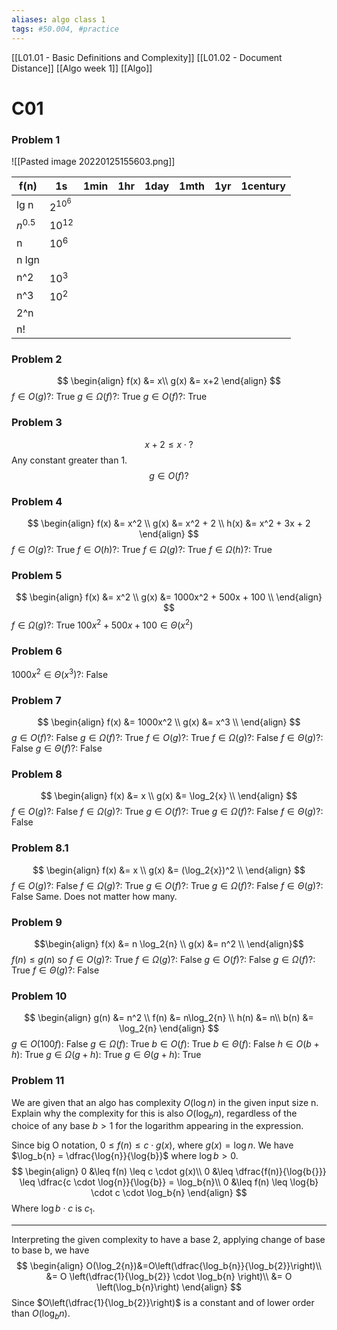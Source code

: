 ```yaml
---
aliases: algo class 1
tags: #50.004, #practice
---
```

[[L01.01 - Basic Definitions and Complexity]]
[[L01.02 - Document Distance]]
[[Algo week 1]]
[[Algo]]

# C01
### Problem 1
![[Pasted image 20220125155603.png]]

|f(n)| 1s| 1min| 1hr| 1day| 1mth| 1yr| 1century|
|---|---|---|---|---|---|---|---|
|lg n|$2^{10^6}$|||||||
|$n^{0.5}$  |$10^{12}$|||||||
|n|$10^6$|||||||
|n lgn||||||||
|n^2|$10^3$|||||||
|n^3|$10^2$|||||||
|2^n||||||||
|n!||||||||

### Problem 2
$$
\begin{align}
f(x) &= x\\
g(x) &= x+2
\end{align}
$$
$f \in O(g)$?: True
$g \in \Omega(f)$?: True
$g \in O(f)$?: True

### Problem 3
$$x+2 \leq x \cdot ?$$
Any constant greater than 1.
$$g \in O(f)?$$
### Problem 4
$$
\begin{align}
f(x) &= x^2 \\
g(x) &= x^2 + 2 \\
h(x) &= x^2 + 3x + 2
\end{align}
$$
$f \in O(g)$?: True
$f \in O(h)$?: True
$f \in \Omega(g)$?: True
$f \in \Omega(h)$?: True

### Problem 5
$$
\begin{align}
f(x) &= x^2 \\
g(x) &= 1000x^2 + 500x + 100 \\
\end{align}
$$
$f \in \Omega(g)$?: True
$100x^2 + 500x + 100 \in \Theta(x^2)$

### Problem 6
$1000x^2 \in \Theta(x^3)$?: False

### Problem 7
$$
\begin{align}
f(x) &= 1000x^2 \\
g(x) &= x^3 \\
\end{align}
$$
$g \in O(f)$?: False
$g \in \Omega(f)$?: True
$f \in O(g)$?: True
$f \in \Omega(g)$?: False
$f \in \Theta(g)$?: False
$g \in \Theta(f)$?: False

### Problem 8
$$
\begin{align}
f(x) &= x \\
g(x) &= \log_2{x} \\
\end{align}
$$
$f \in O(g)$?: False
$f \in \Omega(g)$?: True
$g \in O(f)$?: True
$g \in \Omega(f)$?: False
$f \in \Theta(g)$?: False

### Problem 8.1
$$
\begin{align}
f(x) &= x \\
g(x) &= (\log_2{x})^2 \\
\end{align}
$$
$f \in O(g)$?: False
$f \in \Omega(g)$?: True
$g \in O(f)$?: True
$g \in \Omega(f)$?: False
$f \in \Theta(g)$?: False
Same. Does not matter how many.

### Problem 9
$$\begin{align}
f(x) &= n \log_2{n} \\
g(x) &= n^2 \\
\end{align}$$
$f(n) \leq g(n)$ so
$f \in O(g)$?: True
$f \in \Omega(g)$?: False
$g \in O(f)$?: False
$g \in \Omega(f)$?: True
$f \in \Theta(g)$?: False

### Problem 10
$$
\begin{align}
g(n) &= n^2 \\
f(n) &= n\log_2{n} \\
h(n) &= n\\
b(n) &= \log_2{n}
\end{align}
$$
$g \in O(100f)$: False
$g \in \Omega(f)$: True
$b \in O(f)$: True
$b \in \Theta(f)$: False
$h \in O(b + h)$: True
$g \in \Omega(g + h)$: True
$g \in \Theta(g + h)$: True

### Problem 11
We are given that an algo has complexity $O(\log{n})$ in the given input size n.
Explain why the complexity for this is also $O(\log_b{n})$, regardless of the choice of any base $b > 1$ for the logarithm appearing in the expression.

Since big O notation, $0 \leq f(n) \leq c \cdot g(x)$, where $g(x) = \log{n}$.
We have $\log_b{n} = \dfrac{\log{n}}{\log{b}}$ where $\log{b} > 0$.
$$
\begin{align}
0 &\leq f(n) \leq c \cdot g(x)\\
0 &\leq \dfrac{f(n)}{\log{b{}}} \leq \dfrac{c \cdot \log{n}}{\log{b}} = \log_b{n}\\
0 &\leq f(n) \leq \log{b} \cdot c \cdot \log_b{n}
\end{align}
$$
Where $\log{b} \cdot c$ is $c_1$.

---

Interpreting the given complexity to have a base 2, applying change of base to base b, we have
$$
\begin{align}
O(\log_2{n})&=O\left(\dfrac{\log_b{n}}{\log_b{2}}\right)\\
&= O \left(\dfrac{1}{\log_b{2}} \cdot \log_b{n}
\right)\\
&= O \left(\log_b{n}\right)
\end{align}
$$
Since $O\left(\dfrac{1}{\log_b{2}}\right)$ is a constant and of lower order than $O(\log_b{n})$.